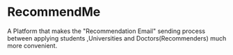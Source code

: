 # RecommendMe
A Platform that makes the "Recommendation Email" sending process between applying students ,Universities and Doctors(Recommenders) much more convenient. 
